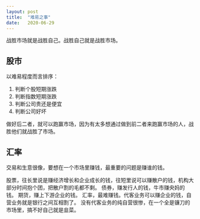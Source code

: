 ```yaml
---
layout: post
title:  "难易之事"
date:   2020-06-29
---
```


战胜市场就是战胜自己。战胜自己就是战胜市场。

## 股市
以难易程度而言排序：
1. 判断个股短期涨跌
2. 判断指数短期涨跌
3. 判断公司贵还是便宜
4. 判断公司好坏

做好后二者，就可以跑赢市场，因为有太多想通过做到前二者来跑赢市场的人，战胜他们就战胜了市场。

## 汇率
交易和生意很像，要想在一个市场里赚钱，最重要的问题是赚谁的钱。

股票，往长里说是赚经济增长和企业成长的钱，往短里说可以赚散户的钱，机构大部分时间抱个团，把散户割的毛都不剩。
债券，赚发行人的钱，牛市赚央妈的钱。
期货，赚上下游企业的钱。
汇率，最难赚钱。代客业务可以赚企业的钱，自营业务就是银行之间互相割了。
没有代客业务的纯自营很惨，在一个全是镰刀的市场里，搞不好自己就是韭菜。
